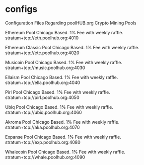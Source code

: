 # configs
Configuration Files Regarding poolHUB.org Crypto Mining Pools

Ethereum Pool Chicago Based. 1% Fee with weekly raffle.
stratum+tcp://eth.poolhub.org:4010

Ethereum Classic Pool Chicago Based. 1% Fee with weekly raffle.
stratum+tcp://etc.poolhub.org:4020

Musicoin Pool Chicago Based. 1% Fee with weekly raffle.
stratum+tcp://music.poolhub.org:4030

Ellaism Pool Chicago Based. 1% Fee with weekly raffle.
stratum+tcp://ella.poolhub.org:4040

Pirl Pool Chicago Based. 1% Fee with weekly raffle.
stratum+tcp://pirl.poolhub.org:4050

Ubiq Pool Chicago Based. 1% Fee with weekly raffle.
stratum+tcp://ubiq.poolhub.org:4060

Akroma Pool Chicago Based. 1% Fee with weekly raffle.
stratum+tcp://aka.poolhub.org:4070

Expanse Pool Chicago Based. 1% Fee with weekly raffle.
stratum+tcp://exp.poolhub.org:4080

Whalecoin Pool Chicago Based. 1% Fee with weekly raffle.
stratum+tcp://whale.poolhub.org:4090


